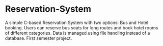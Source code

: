 # Reservation-System
A simple C-based Reservation System with two options: Bus and Hotel booking. Users can reserve bus seats for long routes and book hotel rooms of different categories. Data is managed using file handling instead of a database. First semester project.
